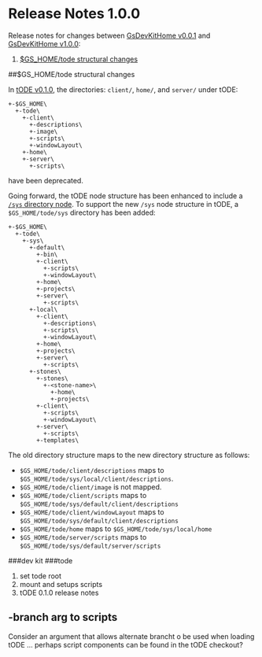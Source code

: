 # Release Notes 1.0.0

Release notes for changes between [GsDevKitHome v0.0.1][4] and [GsDevKitHome v1.0.0][5]:
1. [$GS_HOME/tode structural changes](#gs_home-structural-changes)

##$GS_HOME/tode structural changes

In [tODE v0.1.0][3], the directories: `client/`, `home/`, and `server/` under tODE:

```
+-$GS_HOME\
  +-tode\
    +-client\
      +-descriptions\
      +-image\
      +-scripts\
      +-windowLayout\
    +-home\
    +-server\
      +-scripts\
```

have been deprecated. 

Going forward, the tODE node structure has been enhanced to include a [`/sys` directory node][6]. 
To support the new `/sys` node structure in tODE, a `$GS_HOME/tode/sys` directory has been added: 

```
+-$GS_HOME\
  +-tode\
    +-sys\
      +-default\
        +-bin\
        +-client\
          +-scripts\
          +-windowLayout\
        +-home\
        +-projects\
        +-server\
          +-scripts\
      +-local\
        +-client\
          +-descriptions\
          +-scripts\
          +-windowLayout\
        +-home\
        +-projects\
        +-server\
          +-scripts\
      +-stones\
        +-stones\
          +-<stone-name>\
            +-home\
            +-projects\
        +-client\
          +-scripts\
          +-windowLayout\
        +-server\
          +-scripts\
        +-templates\
```

The old directory structure maps to the new directory structure as follows:
- `$GS_HOME/tode/client/descriptions` maps to `$GS_HOME/tode/sys/local/client/descriptions`.
- `$GS_HOME/tode/client/image` is not mapped.
- `$GS_HOME/tode/client/scripts` maps to `$GS_HOME/tode/sys/default/client/descriptions`
- `$GS_HOME/tode/client/windowLayout` maps to `$GS_HOME/tode/sys/default/client/descriptions`
- `$GS_HOME/tode/home` maps to `$GS_HOME/tode/sys/local/home`
- `$GS_HOME/tode/server/scripts` maps to `$GS_HOME/tode/sys/default/server/scripts`


###dev kit
###tode
1. set tode root
2. mount and setups scripts
3. tODE 0.1.0 release notes

## -branch arg to scripts

Consider an argument that allows alternate brancht o be used when loading tODE ... perhaps script components can be found in the tODE checkout?

[1]: https://github.com/dalehenrich/tode/tree/master/docs/releaseNotes0.1.0.md
[3]: https://github.com/dalehenrich/tode/releases/tag/v0.1.0
[4]: https://github.com/GsDevKit/gsDevKitHome/releases/tag/v0.0.1
[5]: https://github.com/GsDevKit/gsDevKitHome/releases/tag/v1.0.0
[6]: https://github.com/dalehenrich/tode/tree/master/docs/releaseNotes0.1.0.md#sys-node-structure
